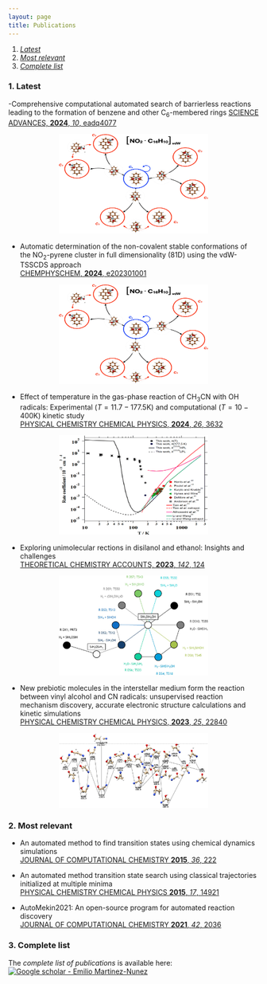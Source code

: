 ```yaml
---
layout: page
title: Publications
---
```


1. _[Latest](#latest)_
2. _[Most relevant](#rel)_
3. _[Complete list](#comp)_
   
### 1. Latest<a name="latest"></a>


-Comprehensive computational automated search of barrierless reactions leading to the formation of benzene and other C$_6$-membered rings
   [SCIENCE ADVANCES, **2024**, _10_, eadq4077](https://www.science.org/doi/10.1126/sciadv.adq4077)
  
<p align="center">
   <img src="https://raw.githubusercontent.com/emartineznunez/emartineznunez.github.io/master/assets/img/vdw.jpg" alt="alt text" width="300" height="200">
</p>
  


- Automatic determination of the non-covalent stable conformations of the NO<sub>2</sub>-pyrene cluster in full dimensionality $\scriptstyle{(81\mathrm{D})}$ using the vdW-TSSCDS approach    
   [CHEMPHYSCHEM, **2024**, e202301001](https://chemistry-europe.onlinelibrary.wiley.com/doi/10.1002/cphc.202301001)
  
<p align="center">
   <img src="https://raw.githubusercontent.com/emartineznunez/emartineznunez.github.io/master/assets/img/vdw.jpg" alt="alt text" width="300" height="200">
</p>
  

- Effect of temperature in the gas-phase reaction of CH<sub>3</sub>CN with OH radicals: Experimental $\scriptstyle{(T=11.7-177.5\mathrm{K})}$ and computational $\scriptstyle{(T=10-400\mathrm{K})}$ kinetic study  
   [PHYSICAL CHEMISTRY CHEMICAL PHYSICS, **2024**, _26_, 3632](https://pubs.rsc.org/en/content/articlelanding/2024/cp/d3cp04944b)

<p align="center">
   <img src="https://raw.githubusercontent.com/emartineznunez/emartineznunez.github.io/master/assets/img/rates.gif" alt="alt text" width="300" height="200">
</p>

- Exploring unimolecular rections in disilanol and ethanol: Insights and challenges  
[THEORETICAL CHEMISTRY ACCOUNTS, **2023**, _142_, 124](https://link.springer.com/article/10.1007/s00214-023-03062-0)

<p align="center">
   <img src="https://raw.githubusercontent.com/emartineznunez/emartineznunez.github.io/master/assets/img/disilanol.jpg" alt="alt text" width="300" height="200">
</p>

- New prebiotic molecules in the interstellar medium form the reaction between vinyl alcohol and CN radicals: unsupervised reaction mechanism discovery, accurate electronic structure calculations and kinetic simulations  
[PHYSICAL CHEMISTRY CHEMICAL PHYSICS, **2023**, _25_, 22840](https://pubs.rsc.org/en/content/articlelanding/2023/cp/d3cp02571c)

<p align="center">
   <img src="https://raw.githubusercontent.com/emartineznunez/emartineznunez.github.io/master/assets/img/Ballota.jpg" alt="alt text" width="300" height="150">
</p>




### 2. Most relevant<a name="latest"></a>

- An automated method to find transition states using chemical dynamics simulations   
[JOURNAL OF COMPUTATIONAL CHEMISTRY **2015**, _36_, 222](https://onlinelibrary.wiley.com/doi/abs/10.1002/jcc.23790)

- An automated method transition state search using classical trajectories initialized at multiple minima    
[PHYSICAL CHEMISTRY CHEMICAL PHYSICS **2015**, _17_, 14921](https://pubs.rsc.org/en/content/articlelanding/2015/cp/c5cp02175h/unauth)

- AutoMekin2021: An open-source program for automated reaction discovery   
[JOURNAL OF COMPUTATIONAL CHEMISTRY **2021**, _42_, 2036](https://onlinelibrary.wiley.com/doi/10.1002/jcc.26734)


### 3. Complete list<a name="comp"></a>

The _complete list of publications_ is available here: [![Google scholar - Emilio Martinez-Nunez](https://img.shields.io/badge/Google_scholar-Emilio_Martinez--Nunez-2ea44f?logo=googlescholar)](https://scholar.google.es/citations?user=ebumcsQAAAAJ&hl=es)
